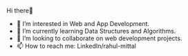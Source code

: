 Hi there👋
- 👀 I’m interested in Web and App Development.
- 🌱 I’m currently learning Data Structures and Algorithms.
- 💞️ I’m looking to collaborate on web development projects.
- 📫 How to reach me: LinkedIn/rahul-mittal

<!---
RahulMittal18/RahulMittal18 is a ✨ special ✨ repository because its `README.md` (this file) appears on your GitHub profile.
You can click the Preview link to take a look at your changes.
--->

